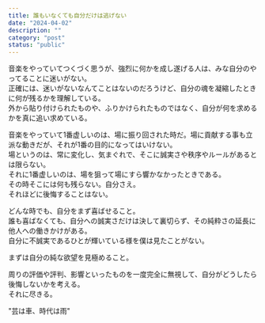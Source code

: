 ```yaml
---
title: 誰もいなくても自分だけは逃げない
date: "2024-04-02"
description: ""
category: "post"
status: "public"
---
```


音楽をやっていてつくづく思うが、強烈に何かを成し遂げる人は、みな自分のやってることに迷いがない。  
正確には、迷いがないなんてことはないのだろうけど、自分の魂を凝縮したときに何が残るかを理解している。  
外から貼り付けられたものや、ふりかけられたものではなく、自分が何を求めるかを真に追い求めている。  
  
音楽をやっていて1番虚しいのは、場に振り回された時だ。場に貢献する事も立派な動きだが、それが1番の目的になってはいけない。  
場というのは、常に変化し、気まぐれで、そこに誠実さや秩序やルールがあるとは限らない。  
それに1番虚しいのは、場を狙って場にすら響かなかったときである。  
その時そこには何も残らない。自分さえ。  
それほどに後悔することはない。  
  
どんな時でも、自分をまず喜ばせること。  
誰も喜ばなくても、自分への誠実さだけは決して裏切らず、その純粋さの延長に他人への働きかけがある。  
自分に不誠実であるひとが輝いている様を僕は見たことがない。  
  
まずは自分の純な欲望を見極めること。  
  
周りの評価や評判、影響といったものを一度完全に無視して、自分がどうしたら後悔しないかを考える。  
それに尽きる。  
  
"芸は車、時代は雨"  
  